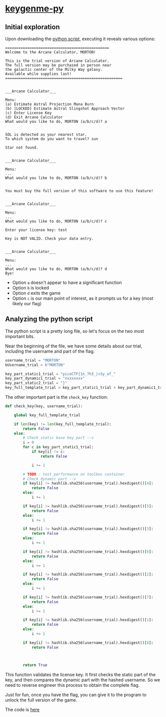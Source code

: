 # [keygenme-py](https://play.picoctf.org/practice/challenge/121?bookmarked=1&page=1)

## Initial exploration
Upon downloading the [python script](https://mercury.picoctf.net/static/0c363291c47477642c72630d68936e50/keygenme-trial.py), executing it reveals various options:

```
===============================================
Welcome to the Arcane Calculator, MORTON!

This is the trial version of Arcane Calculator.
The full version may be purchased in person near
the galactic center of the Milky Way galaxy. 
Available while supplies last!
=====================================================


___Arcane Calculator___

Menu:
(a) Estimate Astral Projection Mana Burn
(b) [LOCKED] Estimate Astral Slingshot Approach Vector
(c) Enter License Key
(d) Exit Arcane Calculator
What would you like to do, MORTON (a/b/c/d)? a


SOL is detected as your nearest star.
To which system do you want to travel? sun

Star not found.


___Arcane Calculator___

Menu:
...
What would you like to do, MORTON (a/b/c/d)? b


You must buy the full version of this software to use this feature!


___Arcane Calculator___

Menu:
...
What would you like to do, MORTON (a/b/c/d)? c

Enter your license key: test

Key is NOT VALID. Check your data entry.


___Arcane Calculator___

Menu:
...
What would you like to do, MORTON (a/b/c/d)? d
Bye!
```

* Option `a` doesn't appear to have a significant function
* Option `b` is locked
* Option `d` exits the game
* Option `c` is our main point of interest, as it prompts us for a key (most likely our flag)

## Analyzing the python script
The python script is a pretty long file, so let's focus on the two most important bits.

Near the beginning of the file, we have some details about our trial, including the username and part of the flag.

```python
username_trial = "MORTON"
bUsername_trial = b"MORTON"

key_part_static1_trial = "picoCTF{1n_7h3_|<3y_of_"
key_part_dynamic1_trial = "xxxxxxxx"
key_part_static2_trial = "}"
key_full_template_trial = key_part_static1_trial + key_part_dynamic1_trial + key_part_static2_trial
```

The other important part is the `check_key` function:

```python
def check_key(key, username_trial):

    global key_full_template_trial

    if len(key) != len(key_full_template_trial):
        return False
    else:
        # Check static base key part --v
        i = 0
        for c in key_part_static1_trial:
            if key[i] != c:
                return False

            i += 1

        # TODO : test performance on toolbox container
        # Check dynamic part --v
        if key[i] != hashlib.sha256(username_trial).hexdigest()[4]:
            return False
        else:
            i += 1

        if key[i] != hashlib.sha256(username_trial).hexdigest()[5]:
            return False
        else:
            i += 1

        if key[i] != hashlib.sha256(username_trial).hexdigest()[3]:
            return False
        else:
            i += 1

        if key[i] != hashlib.sha256(username_trial).hexdigest()[6]:
            return False
        else:
            i += 1

        if key[i] != hashlib.sha256(username_trial).hexdigest()[2]:
            return False
        else:
            i += 1

        if key[i] != hashlib.sha256(username_trial).hexdigest()[7]:
            return False
        else:
            i += 1

        if key[i] != hashlib.sha256(username_trial).hexdigest()[1]:
            return False
        else:
            i += 1

        if key[i] != hashlib.sha256(username_trial).hexdigest()[8]:
            return False



        return True
```

This function validates the license key. It first checks the static part of the key, and then compares the dynamic part with the hashed username. So we need to reverse engineer this process to obtain the complete flag.

Just for fun, once you have the flag, you can give it to the program to unlock the full version of the game.

The code is [here](https://github.com/tiffanygan/picoCTFWriteup/blob/main/src/main/python/keygenme_py.py)